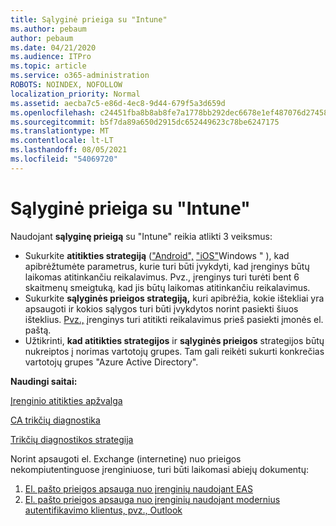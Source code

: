 ```yaml
---
title: Sąlyginė prieiga su "Intune"
ms.author: pebaum
author: pebaum
ms.date: 04/21/2020
ms.audience: ITPro
ms.topic: article
ms.service: o365-administration
ROBOTS: NOINDEX, NOFOLLOW
localization_priority: Normal
ms.assetid: aecba7c5-e86d-4ec8-9d44-679f5a3d659d
ms.openlocfilehash: c24451fba8b8ab8fe7a1778bb292dec6678e1ef487076d27458c9aeb4963c683
ms.sourcegitcommit: b5f7da89a650d2915dc652449623c78be6247175
ms.translationtype: MT
ms.contentlocale: lt-LT
ms.lasthandoff: 08/05/2021
ms.locfileid: "54069720"
---
```

# <a name="conditional-access-with-intune"></a>Sąlyginė prieiga su "Intune"

Naudojant  **sąlyginę prieigą**  su "Intune" reikia atlikti 3 veiksmus:

- Sukurkite **atitikties strategiją** (["Android",](https://docs.microsoft.com/intune/compliance-policy-create-android) ["iOS"](https://docs.microsoft.com/intune/compliance-policy-create-ios)Windows " ), kad apibrėžtumėte parametrus, kurie turi būti įvykdyti, kad įrenginys būtų laikomas atitinkančiu reikalavimus. [](https://docs.microsoft.com//intune/compliance-policy-create-windows) Pvz., įrenginys turi turėti bent 6 skaitmenų smeigtuką, kad jis būtų laikomas atitinkančiu reikalavimus.
- Sukurkite **sąlyginės prieigos strategiją,**  kuri apibrėžia, kokie ištekliai yra apsaugoti ir kokios sąlygos turi būti įvykdytos norint pasiekti šiuos išteklius.  [Pvz.,](https://docs.microsoft.com/intune/tutorial-protect-email-on-unmanaged-devices#create-conditional-access-policies)  įrenginys turi atitikti reikalavimus prieš pasiekti įmonės el. paštą.
- Užtikrinti, **kad atitikties strategijos**  ir  **sąlyginės prieigos**  strategijos būtų nukreiptos į norimas vartotojų grupes. Tam gali reikėti sukurti konkrečias vartotojų grupes "Azure Active Directory".

**Naudingi saitai:**

[Įrenginio atitikties apžvalga](https://docs.microsoft.com/intune/device-compliance-get-started)

[CA trikčių diagnostika](https://docs.microsoft.com/intune/troubleshoot-conditional-access)

[Trikčių diagnostikos strategija](https://docs.microsoft.com/troubleshoot/mem/intune/troubleshoot-policies-in-microsoft-intune)

Norint apsaugoti el. Exchange (internetinę) nuo prieigos nekompiutentinguose įrenginiuose, turi būti laikomasi abiejų dokumentų:

1. [El. pašto prieigos apsauga nuo įrenginių naudojant EAS](https://docs.microsoft.com/intune/tutorial-protect-email-on-unmanaged-devices)
2. [El. pašto prieigos apsauga nuo įrenginių naudojant modernius autentifikavimo klientus, pvz., Outlook](https://docs.microsoft.com/intune/tutorial-protect-email-on-enrolled-devices)